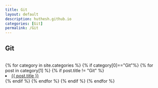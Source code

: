```yaml
---
title: Git
layout: default
description: huthesh.github.io
categories: [Git]
permalink: /Git
---
```

## Git
<br>
<div class="well well-lg">
{% for category in site.categories %}
    {% if category[0]=="Git"%}
      {% for post in category[1] %}
        {% if post.title != "Git" %}
        <br>
        <li><a class="hlink" href="{{ post.url }}">{{ post.title }}</a></li>
        {% endif %}
      {% endfor %}
    {% endif %}
{% endfor %}
</div>
